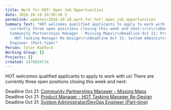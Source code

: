 ```yaml
---
title: Work for HOT! Open Job Opportunities
date: 2016-10-18 19:58:34 Z
permalink: updates/2016-10-18_work_for_hot!_open_job_opportunities
Summary Text: "HOT welcomes qualified applicants to apply to work with us! There are
  currently three open positions closing this week and next:\r\n\r\nDeadline Oct 21:
  Community Partnerships Manager - Missing Maps\r\nDeadline Oct 21: Product Manager
  - HOT Tasking Manager Re-Design\r\nDeadline Oct 31: System Administrator/DevOps
  Engineer (Part-time)"
Person: Tyler Radford
Working Group: []
Projects: []
created: 1476820714
---
```


<p>HOT welcomes qualified applicants to apply to work with us! There are currently three open positions closing this week and next:</p><p>Deadline Oct 21:&nbsp;<a href="https://hotosm.org/job/community_partnerships_manager_missing_maps/2016">Community Partnerships Manager - Missing Maps</a><br>Deadline Oct 21:&nbsp;<a href="https://hotosm.org/product-manager-tmredesign">Product Manager - HOT Tasking Manager Re-Design<br></a>Deadline Oct 31:&nbsp;<a href="https://hotosm.org/jobs/sysadmin">System Administrator/DevOps Engineer (Part-time)</a></p>
